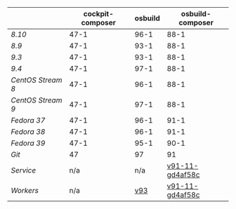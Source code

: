 |       | cockpit-composer    | osbuild    | osbuild-composer    |
|-------|---------------------|------------|---------------------|
*8.10* | 47-1 | 96-1 | 88-1
*8.9* | 47-1 | 93-1 | 88-1
*9.3* | 47-1 | 93-1 | 88-1
*9.4* | 47-1 | 97-1 | 88-1
*CentOS Stream 8* | 47-1 | 96-1 | 88-1
*CentOS Stream 9* | 47-1 | 97-1 | 88-1
*Fedora 37* | 47-1 | 96-1 | 91-1
*Fedora 38* | 47-1 | 96-1 | 91-1
*Fedora 39* | 47-1 | 95-1 | 90-1
*Git* | 47 | 97 | 91
*Service* | n/a | n/a | [v91-11-gd4af58c](https://github.com/osbuild/osbuild-composer/compare/v91-11-gd4af58c...main)
*Workers* | n/a | [v93](https://github.com/osbuild/osbuild/compare/v93...main) | [v91-11-gd4af58c](https://github.com/osbuild/osbuild-composer/compare/v91-11-gd4af58c...main)